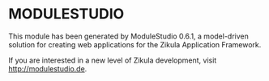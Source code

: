 MODULESTUDIO
============

This module has been generated by ModuleStudio 0.6.1, a model-driven solution
for creating web applications for the Zikula Application Framework.

If you are interested in a new level of Zikula development, visit http://modulestudio.de.
